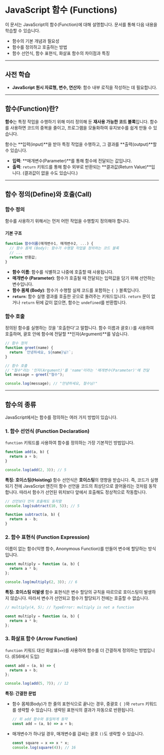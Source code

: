 # JavaScript 함수 (Functions)

이 문서는 JavaScript의 함수(Function)에 대해 설명합니다. 문서를 통해 다음 내용을 학습할 수 있습니다.

-   함수의 기본 개념과 필요성
-   함수를 정의하고 호출하는 방법
-   함수 선언식, 함수 표현식, 화살표 함수의 차이점과 특징

---

## 사전 학습

-   **JavaScript 원시 자료형, 변수, 연산자**: 함수 내부 로직을 작성하는 데 필요합니다.

---

## 함수(Function)란?

**함수**는 특정 작업을 수행하기 위해 미리 정의해 둔 **재사용 가능한 코드 블록**입니다. 함수를 사용하면 코드의 중복을 줄이고, 프로그램을 모듈화하여 유지보수를 쉽게 만들 수 있습니다.

함수는 **입력(input)**을 받아 특정 작업을 수행하고, 그 결과를 **출력(output)**할 수 있습니다.

-   **입력**: **매개변수(Parameter)**를 통해 함수에 전달되는 값입니다.
-   **출력**: `return` 키워드를 통해 함수 외부로 반환되는 **결과값(Return Value)**입니다. (결과값이 없을 수도 있습니다.)

---

## 함수 정의(Define)와 호출(Call)

### 함수 정의

함수를 사용하기 위해서는 먼저 어떤 작업을 수행할지 정의해야 합니다.

#### 기본 구조

```javascript
function 함수이름(매개변수1, 매개변수2, ...) {
  // 함수 몸체 (Body): 함수가 수행할 작업을 정의하는 코드 블록
  // ...
  return 반환값;
}
```

-   **함수 이름**: 함수를 식별하고 나중에 호출할 때 사용됩니다.
-   **매개변수 (Parameter)**: 함수가 호출될 때 전달되는 입력값을 담기 위해 선언하는 변수입니다.
-   **함수 몸체 (Body)**: 함수가 수행할 실제 코드를 포함하는 `{ }` 블록입니다.
-   **`return`**: 함수 실행 결과를 호출한 곳으로 돌려주는 키워드입니다. `return` 문이 없거나 `return` 뒤에 값이 없으면, 함수는 `undefined`를 반환합니다.

### 함수 호출

정의된 함수를 실행하는 것을 '호출한다'고 말합니다. 함수 이름과 괄호`()`를 사용하여 호출하며, 괄호 안에 함수에 전달할 **인자(Argument)**를 넣습니다.

```javascript
// 함수 정의
function greet(name) {
  return `안녕하세요, ${name}님!`;
}

// 함수 호출
// "철수"라는 '인자(Argument)'를 'name'이라는 '매개변수(Parameter)'에 전달
let message = greet("철수");

console.log(message); // "안녕하세요, 철수님!"
```

---

## 함수의 종류

JavaScript에서는 함수를 정의하는 여러 가지 방법이 있습니다.

### 1. 함수 선언식 (Function Declaration)

`function` 키워드를 사용하여 함수를 정의하는 가장 기본적인 방법입니다.

```javascript
function add(a, b) {
  return a + b;
}

console.log(add(2, 3)); // 5
```

**특징: 호이스팅(Hoisting)**
함수 선언식은 **호이스팅**의 영향을 받습니다. 즉, 코드가 실행되기 전에 JavaScript 엔진이 함수 선언을 코드의 최상단으로 끌어올리는 것처럼 동작합니다. 따라서 함수가 선언된 위치보다 앞에서 호출해도 정상적으로 작동합니다.

```javascript
// 선언보다 먼저 호출해도 동작함
console.log(subtract(10, 5)); // 5

function subtract(a, b) {
  return a - b;
}
```

### 2. 함수 표현식 (Function Expression)

이름이 없는 함수(익명 함수, Anonymous Function)를 만들어 변수에 할당하는 방식입니다.

```javascript
const multiply = function (a, b) {
  return a * b;
};

console.log(multiply(2, 3)); // 6
```

**특징: 호이스팅 미발생**
함수 표현식은 변수 할당의 규칙을 따르므로 호이스팅이 발생하지 않습니다. 따라서 변수가 선언되고 함수가 할당되기 전에는 호출할 수 없습니다.

```javascript
// multiply(4, 5); // TypeError: multiply is not a function

const multiply = function (a, b) {
  return a * b;
};
```

### 3. 화살표 함수 (Arrow Function)

`function` 키워드 대신 화살표(`=>`)를 사용하여 함수를 더 간결하게 정의하는 방법입니다. (ES6에서 도입)

```javascript
const add = (a, b) => {
  return a + b;
};

console.log(add(5, 7)); // 12
```

**특징: 간결한 문법**

-   함수 몸체(Body)가 한 줄의 표현식으로 끝나는 경우, 중괄호 `{ }`와 `return` 키워드를 생략할 수 있습니다. 생략된 표현식의 결과가 자동으로 반환됩니다.

    ```javascript
    // 위 add 함수와 동일하게 동작
    const add = (a, b) => a + b;
    ```

-   매개변수가 하나일 경우, 매개변수를 감싸는 괄호 `()`도 생략할 수 있습니다.

    ```javascript
    const square = x => x * x;
    console.log(square(4)); // 16
    ```
